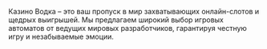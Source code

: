 Казино Водка – это ваш пропуск в мир захватывающих онлайн-слотов и щедрых выигрышей. Мы предлагаем широкий выбор игровых автоматов от ведущих мировых разработчиков, гарантируя честную игру и незабываемые эмоции.
